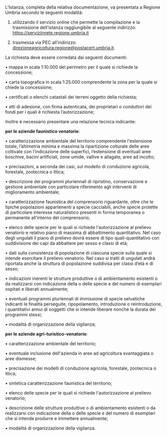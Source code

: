 L’Istanza, completa della relativa documentazione, va presentata a Regione Umbria secondo le seguenti modalità:

1. utilizzando il servizio online che permette la compilazione e la trasmissione dell’istanza raggiungibile al seguente indirizzo: https://serviziinrete.regione.umbria.it

2. trasmessa via PEC all’indirizzo: [direzioneagricoltura.regione@postacert.umbria.it](direzioneagricoltura.regione@postacert.umbria.it).

La richiesta deve essere corredata dai seguenti documenti:

•	mappa in scala 1:10.000 del perimetro per il quale si richiede la concessione;

•	carta topografica in scala 1:25.000 comprendente la zona per la quale si chiede la concessione;

•	certificati o elenchi catastali dei terreni oggetto della richiesta;

•	atti di adesione, con firma autenticata, dei proprietari o conduttori dei fondi per i quali è richiesta l’autorizzazione;

Inoltre è necessario presentare una relazione tecnica indicante:

**per le aziende faunistico venatorie**:

•	caratterizzazione ambientale del territorio comprendente l'estensione totale, l’altimetria minima e massima la ripartizione colturale delle aree coltivate con l’indicazione delle superfici, l’estensione di eventuali aree boschive, bacini artificiali, zone umide, vallive e allagate, aree ad incolto;

•	precisazioni, a seconda dei casi, sul modello di conduzione agricola, forestale, zootecnica o ittica;

•	descrizione dei programmi pluriennali di ripristino, conservazione e gestione ambientale con particolare riferimento agli interventi di miglioramento ambientale;

•	caratterizzazione faunistica del comprensorio riguardante, oltre che le tipiche popolazioni appartenenti a specie cacciabili, anche specie protette di particolare interesse naturalistico presenti in forma temporanea o permanente all’interno del comprensorio;

•	elenco delle specie per le quali si richiede l'autorizzazione al prelievo venatorio e relativo piano di massima di abbattimento quantitativo. Nel caso degli ungulati il piano di prelievo dovrà essere di tipo quali-quantitativo con suddivisione dei capi da abbattere per sesso e classi di età;

•	dati sulla consistenza di popolazione di ciascuna specie sulla quale si intende esercitare il prelievo venatorio. Nel caso si tratti di ungulati andrà riportata anche la struttura di popolazione suddivisa per classi d’età e di sesso;

•	indicazioni inerenti le strutture produttive o di ambientamento esistenti o da realizzarsi con indicazione della o delle specie e del numero di esemplari ospitati e liberati annualmente;

•	eventuali programmi pluriennali di immissione di specie selvatiche indicanti le finalità perseguite, ripopolamento, introduzione o reintroduzione, i quantitativi annui di soggetti che si intende liberare nonché la durata dei programmi stessi;

•	modalità di organizzazione della vigilanza;

**per le aziende agri-turistico-venatorie**:

•	caratterizzazione ambientale del territorio;

•	eventuale inclusione dell'azienda in aree ad agricoltura svantaggiata o aree dismesse;

•	precisazione dei modelli di conduzione agricola, forestale, zootecnica o ittica;

•	sintetica caratterizzazione faunistica del territorio;

•	elenco delle specie per le quali si richiede l'autorizzazione al prelievo venatorio;

•	descrizione delle strutture produttive o di ambientamento esistenti o da realizzarsi con indicazione della o delle specie e del numero di esemplari che si intende produrre e immettere annualmente;

•	modalità di organizzazione della vigilanza.
